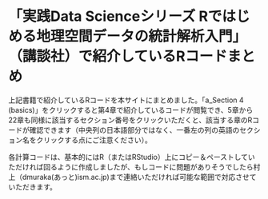 # 「実践Data Scienceシリーズ Rではじめる地理空間データの統計解析入門」（講談社）で紹介しているRコードまとめ
上記書籍で紹介しているRコードを本サイトにまとめました。「a_Section 4 (basics)」をクリックすると第4章で紹介しているコードが閲覧でき、5章から22章も同様に該当するセクション番号をクリックいただくと、該当する章のRコードが確認できます（中央列の日本語部分ではなく、一番左の列の英語のセクション名をクリックする点にご注意ください）。

各計算コードは、基本的にはR（またはRStudio）上にコピー＆ペーストしていただければ回るように作成しましたが、もしコードに問題がありそうでしたら村上（dmuraka(あっと)ism.ac.jp)まで連絡いただければ可能な範囲で対応させていただきます。
